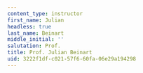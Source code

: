 ```yaml
---
content_type: instructor
first_name: Julian
headless: true
last_name: Beinart
middle_initial: ''
salutation: Prof.
title: Prof. Julian Beinart
uid: 3222f1df-c021-57f6-60fa-06e29a194298
---
```

